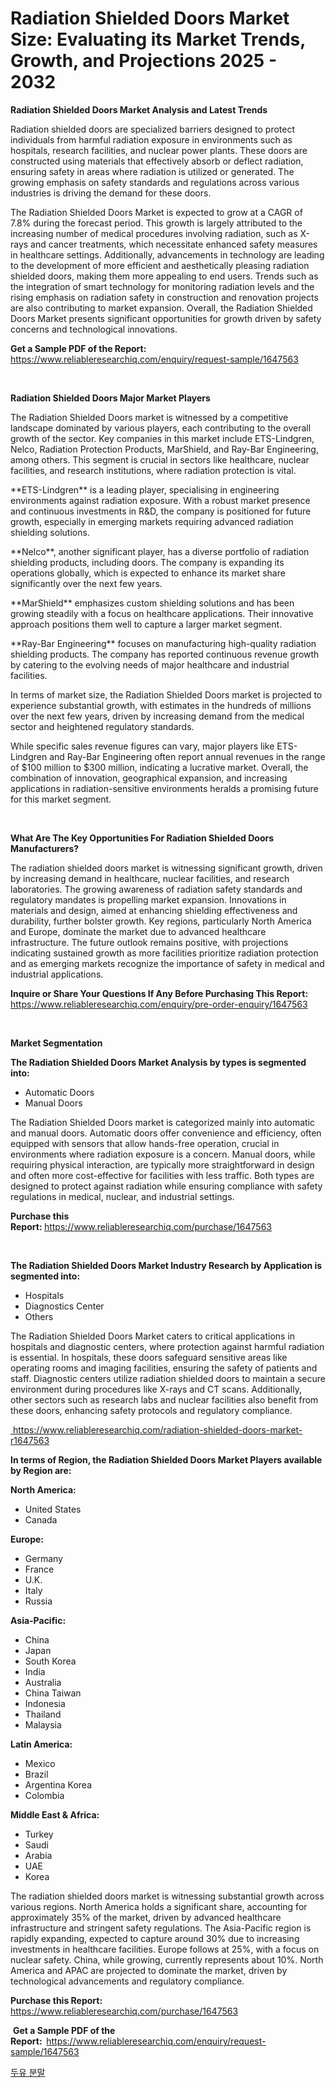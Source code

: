 <p><h1>Radiation Shielded Doors Market Size: Evaluating its Market Trends, Growth, and Projections 2025 - 2032</h1></p><p><strong>Radiation Shielded Doors Market Analysis and Latest Trends</strong></p>
<p><p>Radiation shielded doors are specialized barriers designed to protect individuals from harmful radiation exposure in environments such as hospitals, research facilities, and nuclear power plants. These doors are constructed using materials that effectively absorb or deflect radiation, ensuring safety in areas where radiation is utilized or generated. The growing emphasis on safety standards and regulations across various industries is driving the demand for these doors.</p><p>The Radiation Shielded Doors Market is expected to grow at a CAGR of 7.8% during the forecast period. This growth is largely attributed to the increasing number of medical procedures involving radiation, such as X-rays and cancer treatments, which necessitate enhanced safety measures in healthcare settings. Additionally, advancements in technology are leading to the development of more efficient and aesthetically pleasing radiation shielded doors, making them more appealing to end users. Trends such as the integration of smart technology for monitoring radiation levels and the rising emphasis on radiation safety in construction and renovation projects are also contributing to market expansion. Overall, the Radiation Shielded Doors Market presents significant opportunities for growth driven by safety concerns and technological innovations.</p></p>
<p><strong>Get a Sample PDF of the Report:&nbsp;</strong> <a href="https://www.reliableresearchiq.com/enquiry/request-sample/1647563?utm_campaign=99&utm_medium=2&utm_source=Github&utm_content=ia&utm_term=21022025&utm_id=radiation-shielded-doors">https://www.reliableresearchiq.com/enquiry/request-sample/1647563</a></p>
<p>&nbsp;</p>
<p><strong>Radiation Shielded Doors Major Market Players</strong></p>
<p><p>The Radiation Shielded Doors market is witnessed by a competitive landscape dominated by various players, each contributing to the overall growth of the sector. Key companies in this market include ETS-Lindgren, Nelco, Radiation Protection Products, MarShield, and Ray-Bar Engineering, among others. This segment is crucial in sectors like healthcare, nuclear facilities, and research institutions, where radiation protection is vital.</p><p>**ETS-Lindgren** is a leading player, specialising in engineering environments against radiation exposure. With a robust market presence and continuous investments in R&D, the company is positioned for future growth, especially in emerging markets requiring advanced radiation shielding solutions.</p><p>**Nelco**, another significant player, has a diverse portfolio of radiation shielding products, including doors. The company is expanding its operations globally, which is expected to enhance its market share significantly over the next few years.</p><p>**MarShield** emphasizes custom shielding solutions and has been growing steadily with a focus on healthcare applications. Their innovative approach positions them well to capture a larger market segment.</p><p>**Ray-Bar Engineering** focuses on manufacturing high-quality radiation shielding products. The company has reported continuous revenue growth by catering to the evolving needs of major healthcare and industrial facilities.</p><p>In terms of market size, the Radiation Shielded Doors market is projected to experience substantial growth, with estimates in the hundreds of millions over the next few years, driven by increasing demand from the medical sector and heightened regulatory standards.</p><p>While specific sales revenue figures can vary, major players like ETS-Lindgren and Ray-Bar Engineering often report annual revenues in the range of $100 million to $300 million, indicating a lucrative market. Overall, the combination of innovation, geographical expansion, and increasing applications in radiation-sensitive environments heralds a promising future for this market segment.</p></p>
<p>&nbsp;</p>
<p><strong>What Are The Key Opportunities For Radiation Shielded Doors Manufacturers?</strong></p>
<p><p>The radiation shielded doors market is witnessing significant growth, driven by increasing demand in healthcare, nuclear facilities, and research laboratories. The growing awareness of radiation safety standards and regulatory mandates is propelling market expansion. Innovations in materials and design, aimed at enhancing shielding effectiveness and durability, further bolster growth. Key regions, particularly North America and Europe, dominate the market due to advanced healthcare infrastructure. The future outlook remains positive, with projections indicating sustained growth as more facilities prioritize radiation protection and as emerging markets recognize the importance of safety in medical and industrial applications.</p></p>
<p><strong>Inquire or Share Your Questions If Any Before Purchasing This Report:</strong> <a href="https://www.reliableresearchiq.com/enquiry/pre-order-enquiry/1647563?utm_campaign=99&utm_medium=2&utm_source=Github&utm_content=ia&utm_term=21022025&utm_id=radiation-shielded-doors">https://www.reliableresearchiq.com/enquiry/pre-order-enquiry/1647563</a></p>
<p>&nbsp;</p>
<p><strong>Market Segmentation</strong></p>
<p><strong>The Radiation Shielded Doors Market Analysis by types is segmented into:</strong></p>
<p><ul><li>Automatic Doors</li><li>Manual Doors</li></ul></p>
<p><p>The Radiation Shielded Doors market is categorized mainly into automatic and manual doors. Automatic doors offer convenience and efficiency, often equipped with sensors that allow hands-free operation, crucial in environments where radiation exposure is a concern. Manual doors, while requiring physical interaction, are typically more straightforward in design and often more cost-effective for facilities with less traffic. Both types are designed to protect against radiation while ensuring compliance with safety regulations in medical, nuclear, and industrial settings.</p></p>
<p><strong>Purchase this Report:&nbsp;</strong><a href="https://www.reliableresearchiq.com/purchase/1647563?utm_campaign=99&utm_medium=2&utm_source=Github&utm_content=ia&utm_term=21022025&utm_id=radiation-shielded-doors">https://www.reliableresearchiq.com/purchase/1647563</a></p>
<p>&nbsp;</p>
<p><strong>The Radiation Shielded Doors Market Industry Research by Application is segmented into:</strong></p>
<p><ul><li>Hospitals</li><li>Diagnostics Center</li><li>Others</li></ul></p>
<p><p>The Radiation Shielded Doors Market caters to critical applications in hospitals and diagnostic centers, where protection against harmful radiation is essential. In hospitals, these doors safeguard sensitive areas like operating rooms and imaging facilities, ensuring the safety of patients and staff. Diagnostic centers utilize radiation shielded doors to maintain a secure environment during procedures like X-rays and CT scans. Additionally, other sectors such as research labs and nuclear facilities also benefit from these doors, enhancing safety protocols and regulatory compliance.</p></p>
<p><a href="https://www.reliableresearchiq.com/radiation-shielded-doors-market-r1647563?utm_campaign=99&utm_medium=2&utm_source=Github&utm_content=ia&utm_term=21022025&utm_id=radiation-shielded-doors">&nbsp;https://www.reliableresearchiq.com/radiation-shielded-doors-market-r1647563</a></p>
<p><strong>In terms of Region, the Radiation Shielded Doors Market Players available by Region are:</strong></p>
<p>
    <p> <strong> North America: </strong>
        <ul>
            <li>United States</li>
            <li>Canada</li>
        </ul>
        </p> 
    <p> <strong> Europe: </strong>
        <ul>
            <li>Germany</li>
            <li>France</li>
            <li>U.K.</li>
            <li>Italy</li>
            <li>Russia</li>
        </ul>
        </p> 
    <p> <strong> Asia-Pacific: </strong>
        <ul>
            <li>China</li>
            <li>Japan</li>
            <li>South Korea</li>
            <li>India</li>
            <li>Australia</li>
            <li>China Taiwan</li>
            <li>Indonesia</li>
            <li>Thailand</li>
            <li>Malaysia</li>
        </ul>
        </p> 
    <p> <strong> Latin America: </strong>
        <ul>
            <li>Mexico</li>
            <li>Brazil</li>
            <li>Argentina Korea</li>
            <li>Colombia</li>
        </ul>
        </p> 
    <p> <strong> Middle East & Africa: </strong>
        <ul>
            <li>Turkey</li>
            <li>Saudi</li>
            <li>Arabia</li>
            <li>UAE</li>
            <li>Korea</li>
        </ul>
    </p>
    </p>
<p><p>The radiation shielded doors market is witnessing substantial growth across various regions. North America holds a significant share, accounting for approximately 35% of the market, driven by advanced healthcare infrastructure and stringent safety regulations. The Asia-Pacific region is rapidly expanding, expected to capture around 30% due to increasing investments in healthcare facilities. Europe follows at 25%, with a focus on nuclear safety. China, while growing, currently represents about 10%. North America and APAC are projected to dominate the market, driven by technological advancements and regulatory compliance.</p></p>
<p><strong>Purchase this Report: </strong><a href="https://www.reliableresearchiq.com/purchase/1647563?utm_campaign=99&utm_medium=2&utm_source=Github&utm_content=ia&utm_term=21022025&utm_id=radiation-shielded-doors">https://www.reliableresearchiq.com/purchase/1647563</a></p>
<p>&nbsp;<strong>Get a Sample PDF of the Report:&nbsp;&nbsp;</strong><a href="https://www.reliableresearchiq.com/enquiry/request-sample/1647563?utm_campaign=99&utm_medium=2&utm_source=Github&utm_content=ia&utm_term=21022025&utm_id=radiation-shielded-doors">https://www.reliableresearchiq.com/enquiry/request-sample/1647563</a></p>
<p><strong></strong></p>
<p><p><a href="https://github.com/sougarounis/Market-Research-Report-List-7/blob/main/944902639275.md?utm_campaign=99&utm_medium=2&utm_source=Github&utm_content=ia&utm_term=21022025&utm_id=radiation-shielded-doors">두유 분말</a></p></p>